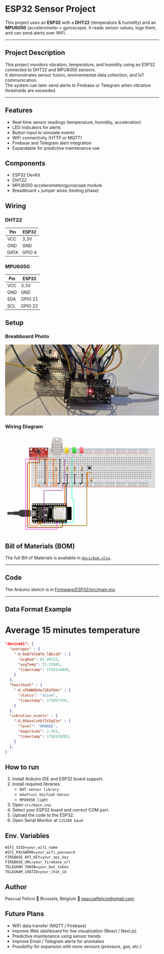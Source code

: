 # ESP32 Sensor Project

This project uses an **ESP32** with a **DHT22** (temperature & humidity) and an **MPU6050** (accelerometer + gyroscope).
It reads sensor values, logs them, and can send alerts over WiFi.

---
## Project Description
This project monitors vibration, temperature, and humidity using an ESP32 connected to DHT22 and MPU6050 sensors.  
It demonstrates sensor fusion, environmental data collection, and IoT communication.  
The system can later send alerts to Firebase or Telegram when vibration thresholds are exceeded.

---

## Features
- Real-time sensor readings (temperature, humidity, acceleration)
- LED indicators for alerts
- Button input to simulate events
- WiFi connectivity (HTTP or MQTT)
- Firebase and Telegram alert integration
- Expandable for predictive maintenance use

## Components
- ESP32 DevKit
- DHT22
- MPU6050 accelerometer/gyroscope module
- Breadboard + jumper wires (testing phase)

## Wiring
### DHT22
| Pin  | ESP32  |
|------|--------|
| VCC  | 3.3V   |
| GND  | GND    |
| DATA | GPIO 4 |

### MPU6050
| Pin | ESP32   |
|-----|-------- |
| VCC | 3.3V    |
| GND | GND     |
| SDA | GPIO 21 |
| SCL | GPIO 22 |

## Setup
### Breabboard Photo
![breadboard](Docs/breadboard_photo.jpg)

### Wiring Diagram
![diagram](Docs/wiring_diagram.png)

## Bill of Materials (BOM)
The full Bill of Materials is available in [`docs/bom.xlsx`](Docs/BOM.xlsx).

---

## Code
The Arduino sketch is in [Firmware/ESP32/src/main.ino](Firmware/ESP32/src/main.ino).

---

## Data Format Example

# Average 15 minutes temperature
```json
"device01": {
  "averages" : {
    "-O_NxB7VCkW7m_lBEx26" : {
      "avgHum": 61.99133,
      "avgTemp": 23.72945,
      "timestamp": 1758134059,
    }
  },
  "heartbeat" : {
    "-O_nFbWNQbXw72EmTbkn" : {
      "status": "alive",
      "timestamp": 175857359,
    }
  },
  "vibration_events" : {
    "-O_OG6esCcKkfJVZqZte" : {
      "level": "ORANGE",
      "magnitude": 2.451,
      "timestamp": 1758139283,
    }
  },
}
```

## How to run
1. Install Arduino IDE and ESP32 board support.
2. Install required libraries:
    - `DHT sensor library`
    - `Adafruit Unified Sensor`
    - `MPU6050_light`
3. Open `src/main.ino`.
4. Select your ESP32 board and correct COM port.
5. Upload the code to the ESP32.
6. Open Serial Monitor at `115200 baud`.

## Env. Variables

```
WIFI_SSID=your_wifi_name
WIFI_PASSWORD=your_wifi_password
FIREBASE_API_KEY=your_api_key
FIREBASE_URL=your_firebase_url
TELEGRAM_TOKEN=your_bot_token
TELEGRAM_CHATID=your_chat_id

```

## Author
Pascual Felicio
📍 Brussels, Belgium
📧 pascualfelicio@gmail.com

## Future Plans
- WiFi data transfer (MQTT / Firebase)
- Improve Web dashboard for live visualization (React / Next.js)
- Predictive maintenance using sensor trends
- Improve Email / Telegram alerts for anomalies
- Possibility for expansion with more sensors (pressure, gas, etc.)
